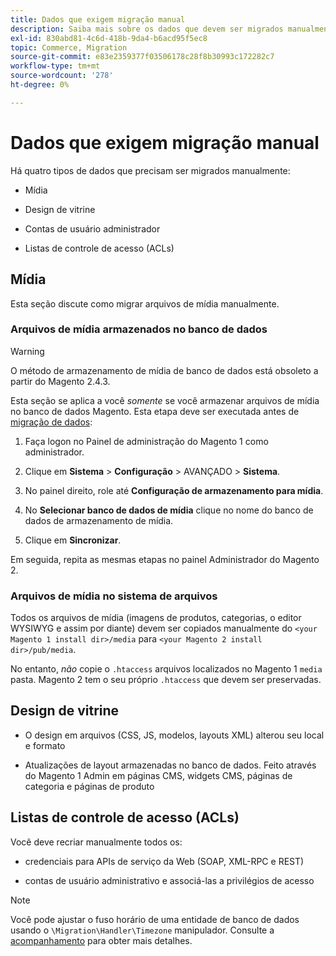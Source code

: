 ```yaml
---
title: Dados que exigem migração manual
description: Saiba mais sobre os dados que devem ser migrados manualmente durante a migração de dados de Magento 1 para Magento 2 e como fazer isso.
exl-id: 830abd81-4c6d-418b-9da4-b6acd95f5ec8
topic: Commerce, Migration
source-git-commit: e83e2359377f03506178c28f8b30993c172282c7
workflow-type: tm+mt
source-wordcount: '278'
ht-degree: 0%

---
```


# Dados que exigem migração manual

Há quatro tipos de dados que precisam ser migrados manualmente:

* Mídia

* Design de vitrine

* Contas de usuário administrador

* Listas de controle de acesso (ACLs)

## Mídia

Esta seção discute como migrar arquivos de mídia manualmente.

### Arquivos de mídia armazenados no banco de dados

>[!WARNING]
>
>O método de armazenamento de mídia de banco de dados está obsoleto a partir do Magento 2.4.3.


Esta seção se aplica a você *somente* se você armazenar arquivos de mídia no banco de dados Magento. Esta etapa deve ser executada antes de [migração de dados](data.md):

1. Faça logon no Painel de administração do Magento 1 como administrador.

1. Clique em **Sistema** > **Configuração** > AVANÇADO > **Sistema**.

1. No painel direito, role até **Configuração de armazenamento para mídia**.

1. No **Selecionar banco de dados de mídia** clique no nome do banco de dados de armazenamento de mídia.

1. Clique em **Sincronizar**.

Em seguida, repita as mesmas etapas no painel Administrador do Magento 2.

### Arquivos de mídia no sistema de arquivos

Todos os arquivos de mídia (imagens de produtos, categorias, o editor WYSIWYG e assim por diante) devem ser copiados manualmente do `<your Magento 1 install dir>/media` para `<your Magento 2 install dir>/pub/media`.

No entanto, *não* copie o `.htaccess` arquivos localizados no Magento 1 `media` pasta. Magento 2 tem o seu próprio `.htaccess` que devem ser preservadas.

## Design de vitrine

* O design em arquivos (CSS, JS, modelos, layouts XML) alterou seu local e formato

* Atualizações de layout armazenadas no banco de dados. Feito através do Magento 1 Admin em páginas CMS, widgets CMS, páginas de categoria e páginas de produto

## Listas de controle de acesso (ACLs)

Você deve recriar manualmente todos os:

* credenciais para APIs de serviço da Web (SOAP, XML-RPC e REST)

* contas de usuário administrativo e associá-las a privilégios de acesso

>[!NOTE]
>
>Você pode ajustar o fuso horário de uma entidade de banco de dados usando o `\Migration\Handler\Timezone` manipulador. Consulte a [acompanhamento](follow-up.md) para obter mais detalhes.
